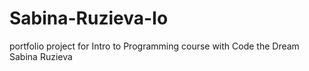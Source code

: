 # Sabina-Ruzieva-Io
 portfolio project for Intro to Programming course with Code the Dream
Sabina Ruzieva